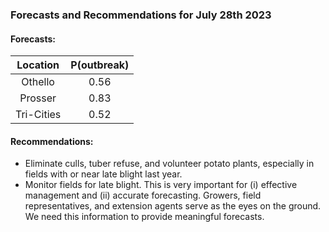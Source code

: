###  Forecasts and Recommendations for July 28th 2023
#### Forecasts:

| Location | P(outbreak) |
| :---: | :---: |
| Othello | 0.56 |
| Prosser | 0.83 |
| Tri-Cities | 0.52 |

#### Recommendations:

* Eliminate culls, tuber refuse, and volunteer potato plants, especially in fields with or near late blight last year.
* Monitor fields for late blight. This is very important for (i) effective management and (ii) accurate forecasting. Growers, field representatives, and extension agents serve as the eyes on the ground. We need this information to provide meaningful forecasts.
